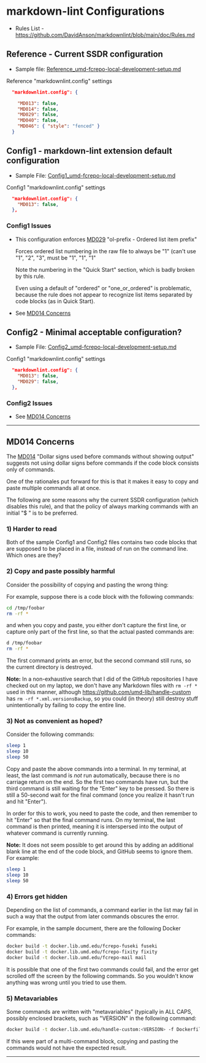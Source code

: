 # markdown-lint Configurations

* Rules List - <https://github.com/DavidAnson/markdownlint/blob/main/doc/Rules.md>

## Reference - Current SSDR configuration

* Sample file: [Reference_umd-fcrepo-local-development-setup.md](Reference_umd-fcrepo-local-development-setup.md)

Reference "markdownlint.config" settings

```json
  "markdownlint.config": {

    "MD013": false,
    "MD014": false,
    "MD029": false,
    "MD040": false,
    "MD046": { "style": "fenced" }
  }
```

## Config1 - markdown-lint extension default configuration

* Sample File: [Config1_umd-fcrepo-local-development-setup.md](Config1_umd-fcrepo-local-development-setup.md)

Config1 "markdownlint.config" settings

```json
  "markdownlint.config": {
    "MD013": false,
  },
```

### Config1 Issues

* This configuration enforces [MD029][MD029]
    "ol-prefix - Ordered list item prefix"

    Forces ordered list numbering in the raw file to always be "1" (can't use
    "1", "2", "3", must be "1", "1", "1"

    Note the numbering in the "Quick Start" section, which is badly broken by
    this rule.

    Even using a default of "ordered" or "one_or_ordered" is problematic,
    because the rule does not appear to recognize list items separated by
    code blocks (as in Quick Start).

* See [MD014 Concerns](#MD014-concerns)

## Config2 - Minimal acceptable configuration?

* Sample File: [Config2_umd-fcrepo-local-development-setup.md](Config1_umd-fcrepo-local-development-setup.md)

Config1 "markdownlint.config" settings

```json
  "markdownlint.config": {
    "MD013": false,
    "MD029": false,
  },
```

### Config2 Issues

* See [MD014 Concerns](#MD014-concerns)

----

## MD014 Concerns

The [MD014][MD014] "Dollar signs used before commands without showing output"
suggests not using dollar signs before commands if the code block consists
only of commands.

One of the rationales put forward for this is that it makes it easy to copy and
paste multiple commands all at once.

The following are some reasons why the current SSDR configuration (which
disables this rule), and that the policy of always marking commands with
an initial "$ " is to be preferred.

### 1) Harder to read

Both of the sample Config1 and Config2 files contains two code blocks that are
supposed to be placed in a file, instead of run on the command line. Which
ones are they?

### 2) Copy and paste possibly harmful

Consider the possibility of copying and pasting the wrong thing:

For example, suppose there is a code block with the following commands:

```bash
cd /tmp/foobar
rm -rf *
```

and when you copy and paste, you either don't capture the first line, or capture
only part of the first line, so that the actual pasted commands are:

```bash
d /tmp/foobar
rm -rf *
```

The first command prints an error, but the second command still runs, so the
current directory is destroyed.

**Note:** In a non-exhaustive search that I did of the GitHub repositories I
have checked out on my laptop, we don't have any Markdown files with `rm -rf *`
used in this manner, although <https://github.com/umd-lib/handle-custom> has
`rm -rf *.xml.versionsBackup`, so you could (in theory) still destroy stuff
unintentionally by failing to copy the entire line.

### 3) Not as convenient as hoped?

Consider the following commands:

```bash
sleep 1
sleep 10
sleep 50
```

Copy and paste the above commands into a terminal. In my terminal, at least,
the last command is _not_ run automatically, because there is no carriage
return on the end. So the first two commands have run, but the third command
is still waiting for the "Enter" key to be pressed. So there is still a
50-second wait for the final command (once you realize it hasn't run and hit
"Enter").

In order for this to work, you need to paste the code, and then remember to hit
"Enter" so that the final command runs. On my terminal, the last command is then
printed, meaning it is interspersed into the output of whatever command is
currently running.

**Note:** It does not seem possible to get around this by adding an additional
blank line at the end of the code block, and GitHub seems to ignore them.
For example:

```bash
sleep 1
sleep 10
sleep 50

```

### 4) Errors get hidden

Depending on the list of commands, a command earlier in the list may fail in
such a way that the output from later commands obscures the error.

For example, in the sample document, there are the following Docker commands:

```bash
docker build -t docker.lib.umd.edu/fcrepo-fuseki fuseki
docker build -t docker.lib.umd.edu/fcrepo-fixity fixity
docker build -t docker.lib.umd.edu/fcrepo-mail mail
```

It is possible that one of the first two commands could fail, and the error
get scrolled off the screen by the following commands. So you wouldn't know
anything was wrong until you tried to use them.

### 5) Metavariables

Some commands are written with "metavariables" (typically in ALL CAPS, possibly
enclosed brackets, such as "VERSION" in the following command:

```bash
docker build -t docker.lib.umd.edu/handle-custom:<VERSION> -f Dockerfile .
```

If this were part of a multi-command block, copying and pasting the commands
would not have the expected result.

----
[MD014]: https://github.com/DavidAnson/markdownlint/blob/main/doc/Rules.md#md014
[MD029]: https://github.com/DavidAnson/markdownlint/blob/main/doc/Rules.md#md029
